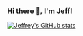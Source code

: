 ### Hi there 👋, I'm Jeff!

[![Jeffrey's GitHub stats](https://github-readme-stats.vercel.app/api?username=bat-kryptonyte)](https://github.com/anuraghazra/github-readme-stats)
